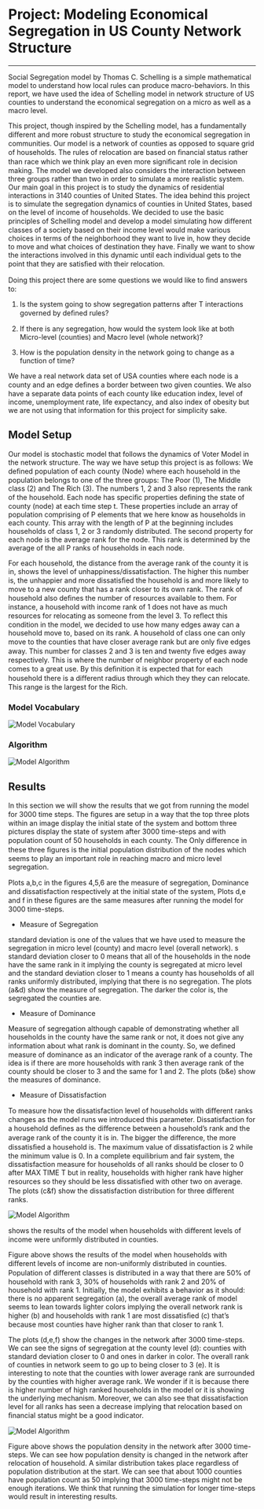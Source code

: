 # Project: Modeling Economical Segregation in US County Network Structure
______________________________________________________________________________________________________

Social Segregation model by Thomas C. Schelling is a simple mathematical model to understand how local rules can produce macro-behaviors. In this report, we have used the idea of Schelling model in network structure of US counties to understand the economical segregation on a micro as well as a macro level.

This project, though inspired by the Schelling model, has a fundamentally diﬀerent and more robust structure to study the economical segregation in communities. Our model is a network of counties as opposed to square grid of households. The rules of relocation are based on ﬁnancial status rather than race which we think play an even more signiﬁcant role in decision making. The model we developed also considers the interaction between three groups rather than two in order to simulate a more realistic system. Our main goal in this project is to study the dynamics of residential interactions in 3140 counties of United States. The idea behind this project is to simulate the segregation dynamics of counties in United States, based on the level of income of households. We decided to use the basic principles of Schelling model and develop a model simulating how diﬀerent classes of a society based on their income level would make various choices in terms of the neighborhood they want to live in, how they decide to move and what choices of destination they have. Finally we want to show the interactions involved in this dynamic until each individual gets to the point that they are satisﬁed with their relocation.

Doing this project there are some questions we would like to ﬁnd answers to:

1. Is the system going to show segregation patterns after T interactions governed by deﬁned rules?

2. If there is any segregation, how would the system look like at both Micro-level (counties) and Macro level (whole network)?

3. How is the population density in the network going to change as a function of time?


We have a real network data set of USA counties where each node is a county and an edge deﬁnes a border between two given counties. We also have a separate data points of each county like education index, level of income, unemployment rate, life expectancy, and also index of obesity but we are not using that information for this project for simplicity sake.

## Model Setup
Our model is stochastic model that follows the dynamics of Voter Model in the network structure. The way we have setup this project is as follows: We deﬁned population of each county (Node) where each household in the population belongs to one of the three groups: The Poor (1), The Middle class (2) and The Rich (3). The numbers 1, 2 and 3 also represents the rank of the household. Each node has speciﬁc properties deﬁning the state of county (node) at each time step t. These properties include an array of population comprising of P elements that we here know as households in each county. This array with the length of P at the beginning includes households of class 1, 2 or 3 randomly distributed. The second property for each node is the average rank for the node. This rank is determined by the average of the all P ranks of households in each node.

For each household, the distance from the average rank of the county it is in, shows the level of unhappiness/dissatisfaction. The higher this number is, the unhappier and more dissatisﬁed the household is and more likely to move to a new county that has a rank closer to its own rank. The rank of household also deﬁnes the number of resources available to them. For instance, a household with income rank of 1 does not have as much resources for relocating as someone from the level 3. To reﬂect this condition in the model, we decided to use how many edges away can a household move to, based on its rank. A household of class one can only move to the counties that have closer average rank but are only ﬁve edges away. This number for classes 2 and 3 is ten and twenty ﬁve edges away respectively. This is where the number of neighbor property of each node comes to a great use. By this deﬁnition it is expected that for each household there is a diﬀerent radius through which they they can relocate. This range is the largest for the Rich.

### Model Vocabulary

![Model Vocabulary](https://github.com/SandhyaaGopchandani/ModelingUSCountySegregation/blob/master/model_vocab.png)

### Algorithm

![Model Algorithm](https://github.com/SandhyaaGopchandani/ModelingUSCountySegregation/blob/master/model_algorithm.png)


## Results

In this section we will show the results that we got from running the model for 3000 time steps. The ﬁgures are setup in a way that the top three plots within an image display the initial state of the system and bottom three pictures display the state of system after 3000 time-steps and with population count of 50 households in each county. The Only diﬀerence in these three ﬁgures is the initial population distribution of the nodes which seems to play an important role in reaching macro and micro level segregation.

Plots a,b,c in the ﬁgures 4,5,6 are the measure of segregation, Dominance and dissatisfaction respectively at the initial state of the system, Plots d,e and f in these ﬁgures are the same measures after running the model for 3000 time-steps.

- Measure of Segregation

standard deviation is one of the values that we have used to measure the segregation in micro level (county) and macro level (overall network). s standard deviation closer to 0 means that all of the households in the node have the same rank in it implying the county is segregated at micro level and the standard deviation closer to 1 means a county has households of all ranks uniformly distributed, implying that there is no segregation. The plots (a&d) show the measure of segregation. The darker the color is, the segregated the counties are.

- Measure of Dominance

Measure of segregation although capable of demonstrating whether all households in the county have the same rank or not, it does not give any information about what rank is dominant in the county. So, we deﬁned measure of dominance as an indicator of the average rank of a county. The idea is if there are more households with rank 3 then average rank of the county should be closer to 3 and the same for 1 and 2. The plots (b&e) show the measures of dominance.

- Measure of Dissatisfaction

To measure how the dissatisfaction level of households with diﬀerent ranks changes as the model runs we introduced this parameter. Dissatisfaction for a household deﬁnes as the diﬀerence between a household’s rank and the average rank of the county it is in. The bigger the diﬀerence, the more dissatisﬁed a household is. The maximum value of dissatisfaction is 2 while the minimum value is 0. In a complete equilibrium and fair system, the dissatisfaction measure for households of all ranks should be closer to 0 after MAX TIME T but in reality, households with higher rank have higher resources so they should be less dissatisﬁed with other two on average. The plots (c&f) show the dissatisfaction distribution for three diﬀerent ranks.

![Model Algorithm](https://github.com/SandhyaaGopchandani/ModelingUSCountySegregation/blob/master/model_result.png)

shows the results of the model when households with diﬀerent levels of income were uniformly distributed in counties.

Figure above shows the results of the model when households with diﬀerent levels of income are non-uniformly distributed in counties. Population of diﬀerent classes is distributed in a way that there are 50% of household with rank 3, 30% of households with rank 2 and 20% of household with rank 1. Initially, the model exhibits a behavior as it should: there is no apparent segregation (a), the overall average rank of model seems to lean towards lighter colors implying the overall network rank is higher (b) and households with rank 1 are most dissatisﬁed (c) that’s because most counties have higher rank than that closer to rank 1.

The plots (d,e,f) show the changes in the network after 3000 time-steps. We can see the signs of segregation at the county level (d): counties with standard deviation closer to 0 and ones in darker in color. The overall rank of counties in network seem to go up to being closer to 3 (e). It is interesting to note that the counties with lower average rank are surrounded by the counties with higher average rank. We wonder if it is because there is higher number of high ranked households in the model or it is showing the underlying mechanism. Moreover, we can also see that dissatisfaction level for all ranks has seen a decrease implying that relocation based on ﬁnancial status might be a good indicator.

![Model Algorithm](https://github.com/SandhyaaGopchandani/ModelingUSCountySegregation/blob/master/population_density.png)

Figure above shows the population density in the network after 3000 time-steps. We can see how population density is changed in the network after relocation of household. A similar distribution takes place regardless of population distribution at the start. We can see that about 1000 counties have population count as 50 implying that 3000 time-steps might not be enough iterations. We think that running the simulation for longer time-steps would result in interesting results.



